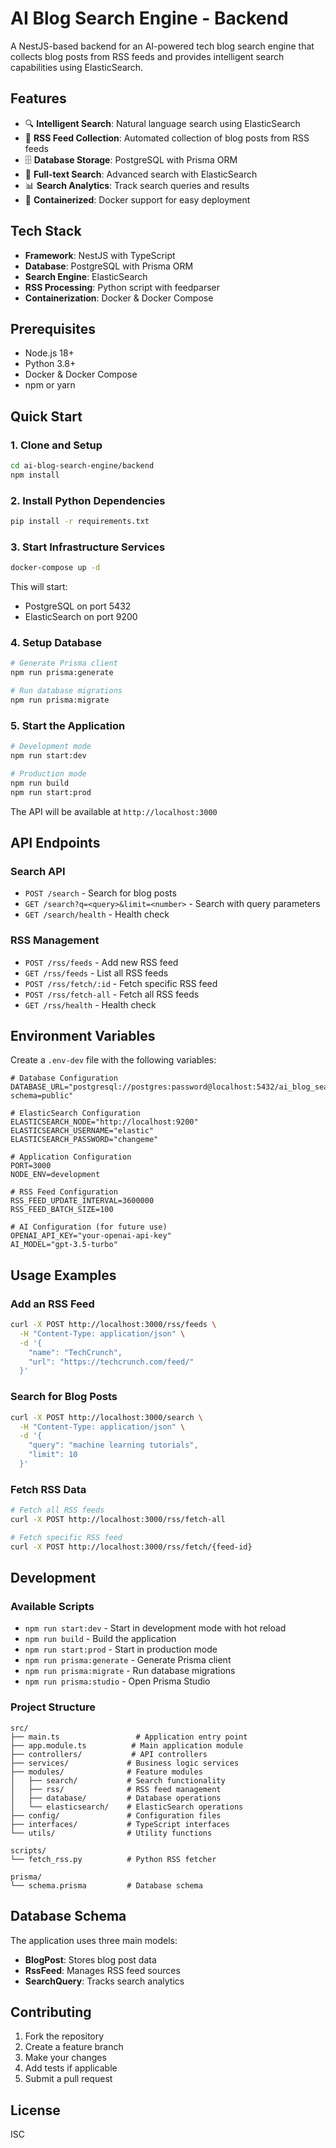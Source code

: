 # AI Blog Search Engine - Backend

A NestJS-based backend for an AI-powered tech blog search engine that collects blog posts from RSS feeds and provides intelligent search capabilities using ElasticSearch.

## Features

- 🔍 **Intelligent Search**: Natural language search using ElasticSearch
- 📰 **RSS Feed Collection**: Automated collection of blog posts from RSS feeds
- 🗄️ **Database Storage**: PostgreSQL with Prisma ORM
- 🔎 **Full-text Search**: Advanced search with ElasticSearch
- 📊 **Search Analytics**: Track search queries and results
- 🐳 **Containerized**: Docker support for easy deployment

## Tech Stack

- **Framework**: NestJS with TypeScript
- **Database**: PostgreSQL with Prisma ORM
- **Search Engine**: ElasticSearch
- **RSS Processing**: Python script with feedparser
- **Containerization**: Docker & Docker Compose

## Prerequisites

- Node.js 18+
- Python 3.8+
- Docker & Docker Compose
- npm or yarn

## Quick Start

### 1. Clone and Setup

```bash
cd ai-blog-search-engine/backend
npm install
```

### 2. Install Python Dependencies

```bash
pip install -r requirements.txt
```

### 3. Start Infrastructure Services

```bash
docker-compose up -d
```

This will start:

- PostgreSQL on port 5432
- ElasticSearch on port 9200

### 4. Setup Database

```bash
# Generate Prisma client
npm run prisma:generate

# Run database migrations
npm run prisma:migrate
```

### 5. Start the Application

```bash
# Development mode
npm run start:dev

# Production mode
npm run build
npm run start:prod
```

The API will be available at `http://localhost:3000`

## API Endpoints

### Search API

- `POST /search` - Search for blog posts
- `GET /search?q=<query>&limit=<number>` - Search with query parameters
- `GET /search/health` - Health check

### RSS Management

- `POST /rss/feeds` - Add new RSS feed
- `GET /rss/feeds` - List all RSS feeds
- `POST /rss/fetch/:id` - Fetch specific RSS feed
- `POST /rss/fetch-all` - Fetch all RSS feeds
- `GET /rss/health` - Health check

## Environment Variables

Create a `.env-dev` file with the following variables:

```env
# Database Configuration
DATABASE_URL="postgresql://postgres:password@localhost:5432/ai_blog_search?schema=public"

# ElasticSearch Configuration
ELASTICSEARCH_NODE="http://localhost:9200"
ELASTICSEARCH_USERNAME="elastic"
ELASTICSEARCH_PASSWORD="changeme"

# Application Configuration
PORT=3000
NODE_ENV=development

# RSS Feed Configuration
RSS_FEED_UPDATE_INTERVAL=3600000
RSS_FEED_BATCH_SIZE=100

# AI Configuration (for future use)
OPENAI_API_KEY="your-openai-api-key"
AI_MODEL="gpt-3.5-turbo"
```

## Usage Examples

### Add an RSS Feed

```bash
curl -X POST http://localhost:3000/rss/feeds \
  -H "Content-Type: application/json" \
  -d '{
    "name": "TechCrunch",
    "url": "https://techcrunch.com/feed/"
  }'
```

### Search for Blog Posts

```bash
curl -X POST http://localhost:3000/search \
  -H "Content-Type: application/json" \
  -d '{
    "query": "machine learning tutorials",
    "limit": 10
  }'
```

### Fetch RSS Data

```bash
# Fetch all RSS feeds
curl -X POST http://localhost:3000/rss/fetch-all

# Fetch specific RSS feed
curl -X POST http://localhost:3000/rss/fetch/{feed-id}
```

## Development

### Available Scripts

- `npm run start:dev` - Start in development mode with hot reload
- `npm run build` - Build the application
- `npm run start:prod` - Start in production mode
- `npm run prisma:generate` - Generate Prisma client
- `npm run prisma:migrate` - Run database migrations
- `npm run prisma:studio` - Open Prisma Studio

### Project Structure

```
src/
├── main.ts                 # Application entry point
├── app.module.ts          # Main application module
├── controllers/           # API controllers
├── services/             # Business logic services
├── modules/              # Feature modules
│   ├── search/           # Search functionality
│   ├── rss/              # RSS feed management
│   ├── database/         # Database operations
│   └── elasticsearch/    # ElasticSearch operations
├── config/               # Configuration files
├── interfaces/           # TypeScript interfaces
└── utils/                # Utility functions

scripts/
└── fetch_rss.py          # Python RSS fetcher

prisma/
└── schema.prisma         # Database schema
```

## Database Schema

The application uses three main models:

- **BlogPost**: Stores blog post data
- **RssFeed**: Manages RSS feed sources
- **SearchQuery**: Tracks search analytics

## Contributing

1. Fork the repository
2. Create a feature branch
3. Make your changes
4. Add tests if applicable
5. Submit a pull request

## License

ISC
